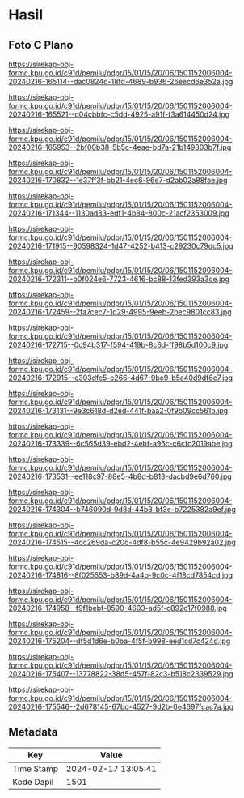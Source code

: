 # Hasil

## Foto C Plano

https://sirekap-obj-formc.kpu.go.id/c91d/pemilu/pdpr/15/01/15/20/06/1501152006004-20240216-165114--dac0824d-18fd-4689-b936-26eecd6e352a.jpg

https://sirekap-obj-formc.kpu.go.id/c91d/pemilu/pdpr/15/01/15/20/06/1501152006004-20240216-165521--d04cbbfc-c5dd-4925-a91f-f3a614450d24.jpg

https://sirekap-obj-formc.kpu.go.id/c91d/pemilu/pdpr/15/01/15/20/06/1501152006004-20240216-165953--2bf00b38-5b5c-4eae-bd7a-21b149803b7f.jpg

https://sirekap-obj-formc.kpu.go.id/c91d/pemilu/pdpr/15/01/15/20/06/1501152006004-20240216-170832--1e37ff3f-bb21-4ec6-96e7-d2ab02a88fae.jpg

https://sirekap-obj-formc.kpu.go.id/c91d/pemilu/pdpr/15/01/15/20/06/1501152006004-20240216-171344--1130ad33-edf1-4b84-800c-21acf2353009.jpg

https://sirekap-obj-formc.kpu.go.id/c91d/pemilu/pdpr/15/01/15/20/06/1501152006004-20240216-171915--90598324-1d47-4252-b413-c29230c79dc5.jpg

https://sirekap-obj-formc.kpu.go.id/c91d/pemilu/pdpr/15/01/15/20/06/1501152006004-20240216-172311--b0f024e6-7723-4616-bc88-13fed393a3ce.jpg

https://sirekap-obj-formc.kpu.go.id/c91d/pemilu/pdpr/15/01/15/20/06/1501152006004-20240216-172459--2fa7cec7-1d29-4995-9eeb-2bec9801cc83.jpg

https://sirekap-obj-formc.kpu.go.id/c91d/pemilu/pdpr/15/01/15/20/06/1501152006004-20240216-172715--0c94b317-f594-419b-8c6d-ff98b5d100c9.jpg

https://sirekap-obj-formc.kpu.go.id/c91d/pemilu/pdpr/15/01/15/20/06/1501152006004-20240216-172915--e303dfe5-e266-4d67-9be9-b5a40d9df6c7.jpg

https://sirekap-obj-formc.kpu.go.id/c91d/pemilu/pdpr/15/01/15/20/06/1501152006004-20240216-173131--9e3c618d-d2ed-441f-baa2-0f9b09cc561b.jpg

https://sirekap-obj-formc.kpu.go.id/c91d/pemilu/pdpr/15/01/15/20/06/1501152006004-20240216-173339--6c565d39-ebd2-4ebf-a96c-c6cfc2019abe.jpg

https://sirekap-obj-formc.kpu.go.id/c91d/pemilu/pdpr/15/01/15/20/06/1501152006004-20240216-173531--ee118c97-88e5-4b8d-b813-dacbd9e6d760.jpg

https://sirekap-obj-formc.kpu.go.id/c91d/pemilu/pdpr/15/01/15/20/06/1501152006004-20240216-174304--b746090d-9d8d-44b3-bf3e-b7225382a9ef.jpg

https://sirekap-obj-formc.kpu.go.id/c91d/pemilu/pdpr/15/01/15/20/06/1501152006004-20240216-174515--4dc269da-c20d-4df8-b55c-4e9429b92a02.jpg

https://sirekap-obj-formc.kpu.go.id/c91d/pemilu/pdpr/15/01/15/20/06/1501152006004-20240216-174816--8f025553-b89d-4a4b-9c0c-4f18cd7854cd.jpg

https://sirekap-obj-formc.kpu.go.id/c91d/pemilu/pdpr/15/01/15/20/06/1501152006004-20240216-174958--f9f1bebf-8590-4603-ad5f-c892c17f0988.jpg

https://sirekap-obj-formc.kpu.go.id/c91d/pemilu/pdpr/15/01/15/20/06/1501152006004-20240216-175204--df5d1d6e-b0ba-4f5f-b998-eed1cd7c424d.jpg

https://sirekap-obj-formc.kpu.go.id/c91d/pemilu/pdpr/15/01/15/20/06/1501152006004-20240216-175407--13778822-38d5-457f-82c3-b518c2339529.jpg

https://sirekap-obj-formc.kpu.go.id/c91d/pemilu/pdpr/15/01/15/20/06/1501152006004-20240216-175546--2d678145-67bd-4527-9d2b-0e4697fcac7a.jpg


## Metadata

| Key        | Value               |
| ---------- | ------------------- |
| Time Stamp | 2024-02-17 13:05:41 |
| Kode Dapil | 1501                |



